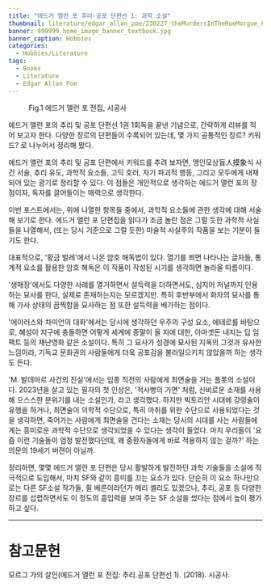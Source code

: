 ```yaml
---
title: "에드거 앨런 포 추리·공포 단편선 1: 과학 소설"
thumbnail: literature/edgar_allan_poe/230227_theMurdersInTheRueMorgue_00.jpg
banner: 999999_home_image_banner_textbook.jpg
banner_caption: Hobbies
categories:
  - Hobbies/Literature
tags:
  - Books
  - Literature
  - Edgar Allan Poe
---
```


<figure class="align-center" style="width: 200px">
  <a href="/assets/images/literature/edgar_allan_poe/220120_EdgarAllanPoe_00.jpg">
  <img src="{{ site.url }}{{ site.baseurl }}/assets/images/literature/edgar_allan_poe/220120_EdgarAllanPoe_00.jpg" alt="">
  </a>
  <figcaption>
  Fig.1 에드거 앨런 포 전집, 시공사
  </figcaption>
</figure>

에드거 앨런 포의 추리 및 공포 단편선 1권 1회독을 끝낸 기념으로, 간략하게 리뷰를 적어 보고자 한다. 다양한 장르의 단편들이 수록되어 있는데, 몇 가지 공통적인 장르? 키워드? 로 나누어서 정리해 봤다.

에드거 앨런 포의 추리 및 공포 단편에서 키워드를 추려 보자면, 맹인모상盲人摸象식 사건 서술, 추리 유도, 과학적 요소들, 고딕 호러, 자기 파괴적 행동, 그리고 모두에게 내재되어 있는 광기로 정리할 수 있다. 이 점들은 개인적으로 생각하는 에드거 앨런 포의 장점이자, 독자를 끌어들이는 매력으로 생각한다.

이번 포스트에서는, 위에 나열한 항목들 중에서, 과학적 요소들에 관한 생각에 대해 서술해 보기로 한다. 에드거 앨런 포 단편집을 읽다가 조금 놀란 점은 그럴 듯한 과학적 사실들을 나열해서, (또는 당시 기준으로 그럴 듯한) 마술적 사실주의 작품을 보는 기분이 들기도 한다.

대표적으로, '황금 벌레'에서 나온 암호 해독법이 있다. 열기를 쬐면 나타나는 글자들, 통계적 요소를 활용한 암호 해독은 이 작품이 작성된 시기를 생각하면 놀라울 따름이다.

'생매장'에서도 다양한 사례를 열거하면서 설득력을 더하면서도, 심지어 저널까지 인용하는 묘사를 한다, 실제로 존재하는지는 모르겠지만. 특히 후반부에서 화자의 묘사를 통해 가사 상태의 끔찍함을 묘사하는 점 또한 설득력을 배가하는 점이다.

'에이러스와 차미언의 대화'에서는 당시에 생각하던 우주의 구성 요소, 에테르를 바탕으로, 혜성이 지구에 충돌하면 어떻게 세계에 종말이 올 지에 대한, 아마겟돈 내지는 딥 임팩트 등의 재난영화 같은 소설이다. 특히 그 묘사가 성경에 묘사된 지옥의 그것과 유사한 느낌이라, 기독교 문화권의 사람들에게 더욱 공포감을 불러일으키지 않았을까 하는 생각도 든다.

'M. 발데마르 사건의 진실'에서는 임종 직전의 사람에게 최면술을 거는 플롯의 소설이다. 2023년을 살고 있는 필자의 첫 인상은, '적사병의 가면' 처럼, 신비로운 소재를 사용해 으스스한 분위기를 내는 소설인가, 라고 생각했다. 하지만 빅토리안 시대에 강령술이 유행을 하거나, 최면술이 의학적 수단으로, 특히 마취를 위한 수단으로 사용되었다는 것을 생각하면, 죽어가는 사람에게 최면술을 건다는 소재는 당시의 시대를 사는 사람들에게는 흥미로운 과학적 수단으로 생각되었을 수 있다는 생각이 들었다. 마치 우리들이 '요즘 이런 기술들이 엄청 발전했다던데, 왜 중환자들에게 바로 적용하지 않는 걸까?' 하는 의문의 19세기 버젼이 아닐까.

정리하면, 몇몇 에드거 앨런 포 단편은 당시 활발하게 발전하던 과학 기술들을 소설에 적극적으로 도입해서, 마치 SF와 같이 흥미를 끄는 요소가 있다. 단순히 이 요소 하나만으로는 다른 SF소설 작가들, 쥘 베른이라던가 메리 셸리도 있겠으나, 추리, 공포 등 다양한 장르를 섭렵하면서도 이 정도의 흡입력을 보여 주는 SF 소설을 썼다는 점에서 높이 평가하고 싶다.

---
# 참고문헌

모르그 가의 살인(에드거 앨런 포 전집: 추리.공포 단편선 1). (2018). 시공사.
